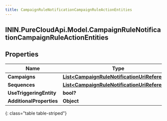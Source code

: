 ```yaml
---
title: CampaignRuleNotificationCampaignRuleActionEntities
---
```

## ININ.PureCloudApi.Model.CampaignRuleNotificationCampaignRuleActionEntities

## Properties

|Name | Type | Description | Notes|
|------------ | ------------- | ------------- | -------------|
| **Campaigns** | [**List&lt;CampaignRuleNotificationUriReference&gt;**](CampaignRuleNotificationUriReference.html) |  | [optional] |
| **Sequences** | [**List&lt;CampaignRuleNotificationUriReference&gt;**](CampaignRuleNotificationUriReference.html) |  | [optional] |
| **UseTriggeringEntity** | **bool?** |  | [optional] |
| **AdditionalProperties** | **Object** |  | [optional] |
{: class="table table-striped"}


